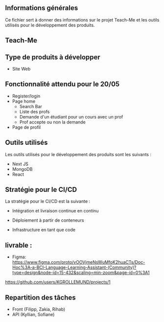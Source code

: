 ## Informations générales

Ce fichier sert à donner des informations sur le projet Teach-Me et les outils utilisés pour le développement des produits.

## Teach-Me

## Type de produits à développer

- Site Web

## Fonctionnalité attendu pour le 20/05

- Register/login
- Page home
    - Search Bar
    - Liste des profs
    - Demande d'un étudiant pour un cours avec un prof 
    - Prof accepte ou non la demande
- Page de profil


## Outils utilisés

Les outils utilisés pour le développement des produits sont les suivants :

- Next JS
- MongoDB 
- React

## Stratégie pour le CI/CD

La stratégie pour le CI/CD est la suivante :

- Intégration et livraison continue en continu

- Déploiement à partir de conteneurs 

- Infrastructure en tant que code

## livrable :
 - Figma: https://www.figma.com/proto/vOOVjmeNsWuMfoK2huaCTs/Doc-Hoc%3A-a-BCI-Language-Learning-Assistant-(Community)?type=design&node-id=15-432&scaling=min-zoom&page-id=0%3A1

https://github.com/users/KGROLLEMUND/projects/1

## Repartition des tâches 

- Front (Filipp, Zakia, Rihab)
- API (Kyllian, Sofiane)


